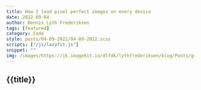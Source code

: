 ```yaml
---
title: How I load pixel perfect images on every device
date: 2022-09-04
author: Dennis Lyth Frederiksen
tags: [featured]
category: Code
style: posts/04-09-2022/04-09-2022.scss
scripts: ["/js/lazyfit.js"]
snippet: ""
img: /images/https://ik.imagekit.io/dlfdk/lythfrederiksen/blog/Posts/grid-gut/markus-spiske-ruudayIzfJI-unsplash_CftAlZkmV.jpg
---
```

<section>

<h1 class="title">{{title}}</h1>



</section>